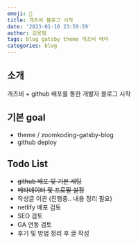 ```yaml
---
emoji: 🧢
title: 개츠비 블로그 시작
date: '2023-01-10 23:59:59'
author: 김용범
tags: blog gatsby theme 개츠비 테마
categories: blog
---
```


## 소개

개츠비 + github 배포를 통한 개발자 블로그 시작

## 기본 goal

- theme / zoomkoding-gatsby-blog
- github deploy

## Todo List

- ~~github 배포 및 기본 세팅~~
- ~~메타데이터 및 프로필 설정~~
- 작성글 이관 (진행중.. 내용 정리 필요)
- netlify 배포 검토
- SEO 검토
- GA 연동 검토
- 후기 및 방법 정리 후 글 작성


```toc
```